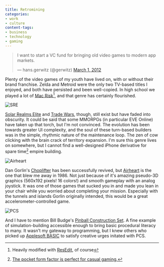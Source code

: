 ```yaml
---
title: Retromining
categories:
- work
- culture
content-tags:
- business
- technology
- gaming
---
```


<blockquote class="twitter-tweet tw-align-center"><p>I want to start a VC fund for bringing old video games to modern app markets.</p>&mdash; hans.gerwitz (@gerwitz) <a href="https://twitter.com/gerwitz/status/175046529151811584" data-datetime="2012-03-01T02:35:19+00:00">March 1, 2012</a></blockquote>

Plenty of the video games of my youth have lived on, with or without their brand franchise. Zelda and Metroid were the only two TV-based titles I enjoyed, and both have persisted and been well-copied. In high school we played a lot of [Mac Risk][][^risk], and that genre has certainly flourished.

 [mac risk]: http://www.richardloxley.com/fun/risk/
 [^risk]: Heavily modified with [ResEdit](http://folklore.org/StoryView.py?project=Macintosh&story=The_Grand_Unified_Model.txt), of course

![SRE](/media/2012-03-31-retromining/sre.png)

[Solar Realms Elite][] and [Trade Wars][], though, still exist but have faded into obscurity. It could be said that some MMORPGs (in particular EVE Online) have taken up that torch, but I'm not convinced. The evolution has been towards greater UI complexity, and the soul of these turn-based builders was in the simple, rhythmic nature of the maintenance loop. The zen of cow clicking with the brain crack of territory expansion. I'm sure this genre lives on somewhere, but I cannot find a well-designed iPhone derivative for spare time[^poop] empire building.

 [solar realms elite]: http://en.wikipedia.org/wiki/Solar_Realms_Elite
 [trade wars]: http://wiki.classictw.com/
 [^poop]: [The pocket form factor is perfect for casual gaming.](http://twitter.com/cleversimon/statuses/1150116362)

![Airheart](/media/2012-03-31-retromining/airheart.gif)

Dan Gorlin's [Choplifter] has been successfully revived, but [Airheart] is the one that blew me away in 1986. Not just because of it's amazing pseudo-3D graphics (560x192 pixels! 16 colors!) and smooth gameplay with an analog joystick. It was one of those games that sucked you in and made you lean in your chair while you worried about completing your mission. Especially with the tunnels and islands Gorlin originally intended, this would be a great accelerometer-controlled game.

 [choplifter]: http://choplifterhd.com/
 [airheart]: http://en.wikipedia.org/wiki/Airheart

![PCS](/media/2012-03-31-retromining/pcs.gif)

And I have to mention Bill Budge's [Pinball Construction Set][pcs]. A fine example of simulation-building accessible enough to bring basic procedural literacy to many. It wasn't my gateway to programming, but I knew others who picked up [Applesoft BASIC][basic] to satisfy creative urges initated with PCS.

 [pcs]: http://www.gamasutra.com/view/feature/3923/the_history_of_the_pinball_.php
 [basic]: http://apple2history.org/history/ah16/#05

<script src="//platform.twitter.com/widgets.js" charset="utf-8"></script>
